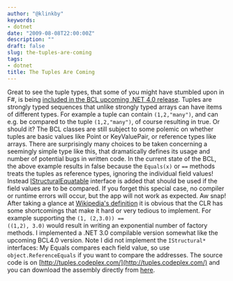 ```yaml
---
author: "@klinkby"
keywords:
- dotnet
date: "2009-08-08T22:00:00Z"
description: ""
draft: false
slug: the-tuples-are-coming
tags:
- dotnet
title: The Tuples Are Coming
---
```



Great to see the tuple types, that some of you might have stumbled upon in F#, is being [ included in the BCL upcoming .NET 4.0 release](http://blogs.msdn.com/bclteam/archive/2009/07/07/building-tuple-matt-ellis.aspx). Tuples are strongly typed sequences that unlike strongly typed arrays can have items of different types. For example a tuple can contain <code>(1,2,"many")</code>, and can e.g. be compared to the tuple <code>(1,2,"many")</code>, of course resulting in true. Or should it? The BCL classes are still subject to some polemic on whether tuples are basic values like Point or KeyValuePair, or reference types like arrays. There are surprisingly many choices to be taken concerning a seemingly simple type like this, that dramatically defines its usage and number of potential bugs in written code. In the current state of the BCL, the above example results in false because the <code>Equals(x)</code> or <code>==</code> methods treats the tuples as reference types, ignoring the individual field values! Instead [ IStructuralEquatable](http://msdn.microsoft.com/en-us/library/system.collections.istructuralequatable(VS.100).aspx) interface is added that should be used if the field values are to be compared. If you forget this special case, no compiler or runtime errors will occur, but the app will not work as expected. Aw snap! After taking a glance at [Wikipedia's definition](http://en.wikipedia.org/wiki/Tuple) it is obvious that the CLR has some shortcomings that make it hard or very tedious to implement. For example supporting the <code>(1, (2,3.0)) == ((1,2), 3.0)</code> would result in writing an exponential number of factory methods. I implemented a .NET 3.0 compilable version somewhat like the upcoming BCL4.0 version. Note I did not implement the <code>IStructural*</code> interfaces: My Equals compares each field value, so use <code>object.ReferenceEquals</code> if you want to compare the addresses. The source code is on [http://tuples.codeplex.com/](http://tuples.codeplex.com/) and you can download the assembly directly from [ here](http://tuples.codeplex.com/Release/ProjectReleases.aspx?ReleaseId=31335#DownloadId=78575).

